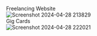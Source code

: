 Freelancing Website <br/>
![Screenshot 2024-04-28 213829](https://github.com/AbhinavTomar15/Fiverr_Clone/assets/104672177/5baf7249-618d-4404-b43e-3b12c3a38fb0)
<br/>
Gig Cards
<br/>
![Screenshot 2024-04-28 222021](https://github.com/AbhinavTomar15/Fiverr_Clone/assets/104672177/b441fd27-e503-42ee-92d2-ea9ce5368ef3)
